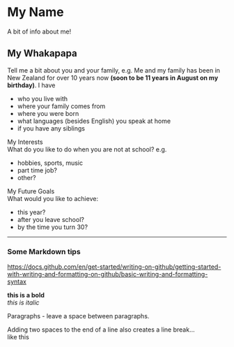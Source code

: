 # My Name
A bit of info about me!

## My Whakapapa  
Tell me a bit about you and your family, e.g.
Me and my family has been in New Zealand for over 10 years now **(soon to be 11 years in August on my birthday)**. 
I have 
- who you live with
- where your family comes from
- where you were born
- what languages (besides English) you speak at home
- if you have any siblings

My Interests  
What do you like to do when you are not at school? e.g.
- hobbies, sports, music
- part time job?
- other?

My Future Goals  
What would you like to achieve:
- this year?
- after you leave school?
- by the time you turn 30?

---

### Some Markdown tips  

https://docs.github.com/en/get-started/writing-on-github/getting-started-with-writing-and-formatting-on-github/basic-writing-and-formatting-syntax

**this is a bold**  
_this is italic_

Paragraphs - leave a space between paragraphs. 

Adding two spaces to the end of a line also creates a line break...  
like this
